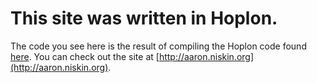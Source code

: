 # This site was written in Hoplon.
The code you see here is the result of compiling the Hoplon code found [here](http://github.com/amniskin/source-for-website). You can check out the site at [http://aaron.niskin.org](http://aaron.niskin.org).
